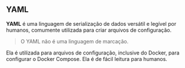 ## YAML

 **YAML** é uma linguagem de serialização de dados versátil e legível por humanos, comumente utilizada para criar arquivos de configuração.

 > O YAML não é uma linguagem de marcação.

  Ela é utilizada para arquivos de configuração, inclusive do Docker, para configurar o Docker Compose. Ela é de fácil leitura para humanos.

 